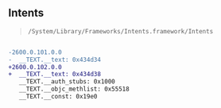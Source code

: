 ## Intents

> `/System/Library/Frameworks/Intents.framework/Intents`

```diff

-2600.0.101.0.0
-  __TEXT.__text: 0x434d34
+2600.0.102.0.0
+  __TEXT.__text: 0x434d38
   __TEXT.__auth_stubs: 0x1000
   __TEXT.__objc_methlist: 0x55518
   __TEXT.__const: 0x19e0

```
